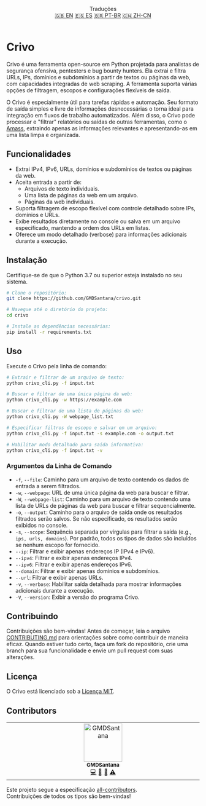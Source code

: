 <p align="center">
Traduções <br>
<a href=https://github.com/GMDSantana/crivo/tree/master/README.md>🇬🇧 EN</a>
<a href=https://github.com/GMDSantana/crivo/tree/master/translations/es/README.md>🇪🇸 ES</a>
<a href=https://github.com/GMDSantana/crivo/tree/master/translations/pt-br/README.md>🇧🇷 PT-BR</a>
<a href=https://github.com/GMDSantana/crivo/tree/master/translations/zh-cn/README.md>🇨🇳 ZH-CN</a>
 <br><br>
</p>

# Crivo

Crivo é uma ferramenta open-source em Python projetada para analistas de segurança ofensiva, pentesters e bug bounty hunters. Ela extrai e filtra URLs, IPs, domínios e subdomínios a partir de textos ou páginas da web, com capacidades integradas de web scraping. A ferramenta suporta várias opções de filtragem, escopos e configurações flexíveis de saída.

O Crivo é especialmente útil para tarefas rápidas e automação. Seu formato de saída simples e livre de informações desnecessárias o torna ideal para integração em fluxos de trabalho automatizados. Além disso, o Crivo pode processar e "filtrar" relatórios ou saídas de outras ferramentas, como o [Amass](https://github.com/owasp-amass/amass), extraindo apenas as informações relevantes e apresentando-as em uma lista limpa e organizada.

## Funcionalidades

- Extrai IPv4, IPv6, URLs, domínios e subdomínios de textos ou páginas da web.
- Aceita entrada a partir de:
  - Arquivos de texto individuais.
  - Uma lista de páginas da web em um arquivo.
  - Páginas da web individuais.
- Suporta filtragem de escopo flexível com controle detalhado sobre IPs, domínios e URLs.
- Exibe resultados diretamente no console ou salva em um arquivo especificado, mantendo a ordem dos URLs em listas.
- Oferece um modo detalhado (verbose) para informações adicionais durante a execução.

## Instalação

Certifique-se de que o Python 3.7 ou superior esteja instalado no seu sistema.

```bash
# Clone o repositório:
git clone https://github.com/GMDSantana/crivo.git

# Navegue até o diretório do projeto:
cd crivo

# Instale as dependências necessárias:
pip install -r requirements.txt
```

## Uso

Execute o Crivo pela linha de comando:

```bash
# Extrair e filtrar de um arquivo de texto:
python crivo_cli.py -f input.txt

# Buscar e filtrar de uma única página da web:
python crivo_cli.py -w https://example.com

# Buscar e filtrar de uma lista de páginas da web:
python crivo_cli.py -W webpage_list.txt

# Especificar filtros de escopo e salvar em um arquivo:
python crivo_cli.py -f input.txt -s example.com -o output.txt

# Habilitar modo detalhado para saída informativa:
python crivo_cli.py -f input.txt -v
```

### Argumentos da Linha de Comando

- `-f`, `--file`: Caminho para um arquivo de texto contendo os dados de entrada a serem filtrados.
- `-w`, `--webpage`: URL de uma única página da web para buscar e filtrar.
- `-W`, `--webpage-list`: Caminho para um arquivo de texto contendo uma lista de URLs de páginas da web para buscar e filtrar sequencialmente.
- `-o`, `--output`: Caminho para o arquivo de saída onde os resultados filtrados serão salvos. Se não especificado, os resultados serão exibidos no console.
- `-s`, `--scope`: Sequência separada por vírgulas para filtrar a saída (e.g., `ips, urls, domains`). Por padrão, todos os tipos de dados são incluídos se nenhum escopo for fornecido.
- `--ip`: Filtrar e exibir apenas endereços IP (IPv4 e IPv6).
- `--ipv4`: Filtrar e exibir apenas endereços IPv4.
- `--ipv6`: Filtrar e exibir apenas endereços IPv6.
- `--domain`: Filtrar e exibir apenas domínios e subdomínios.
- `--url`: Filtrar e exibir apenas URLs.
- `-v`, `--verbose`: Habilitar saída detalhada para mostrar informações adicionais durante a execução.
- `-V`, `--version`: Exibir a versão do programa Crivo.

## Contribuindo

Contribuições são bem-vindas! Antes de começar, leia o arquivo [CONTRIBUTING.md](CONTRIBUTING.md) para orientações sobre como contribuir de maneira eficaz. Quando estiver tudo certo, faça um fork do repositório, crie uma branch para sua funcionalidade e envie um pull request com suas alterações.

## Licença

O Crivo está licenciado sob a [Licença MIT](../LICENSE).

## Contributors

<!-- ALL-CONTRIBUTORS-LIST:START - Do not remove or modify this section -->
<!-- prettier-ignore-start -->
<!-- markdownlint-disable -->
<table>
  <tbody>
    <tr>
      <td align="center" valign="top" width="14.28%"><a href="https://gmdsantana.com/"><img src="https://avatars.githubusercontent.com/u/6341823?v=4?s=100" width="100px;" alt="GMDSantana"/><br /><sub><b>GMDSantana</b></sub></a><br /><a href="#code-GMDSantana" title="Code">💻</a> <a href="#design-GMDSantana" title="Design">🎨</a> <a href="#doc-GMDSantana" title="Documentation">📖</a> <a href="#test-GMDSantana" title="Tests">⚠️</a></td>
    </tr>
  </tbody>
</table>

<!-- markdownlint-restore -->
<!-- prettier-ignore-end -->

<!-- ALL-CONTRIBUTORS-LIST:END -->

Este projeto segue a especificação [all-contributors](https://allcontributors.org).  
Contribuições de todos os tipos são bem-vindas!
